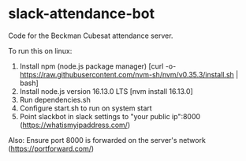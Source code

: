 # slack-attendance-bot
Code for the Beckman Cubesat attendance server.

To run this on linux:
1. Install npm (node.js package manager) [curl -o- https://raw.githubusercontent.com/nvm-sh/nvm/v0.35.3/install.sh | bash]
2. Install node.js version 16.13.0 LTS [nvm install 16.13.0]
3. Run dependencies.sh
4. Configure start.sh to run on system start
5. Point slackbot in slack settings to "your public ip":8000 (https://whatismyipaddress.com/)

Also: Ensure port 8000 is forwarded on the server's network (https://portforward.com/)
